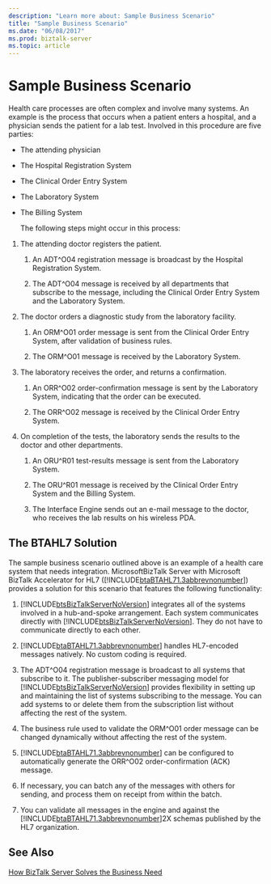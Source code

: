 ```yaml
---
description: "Learn more about: Sample Business Scenario"
title: "Sample Business Scenario"
ms.date: "06/08/2017"
ms.prod: biztalk-server
ms.topic: article
---
```

# Sample Business Scenario
Health care processes are often complex and involve many systems. An example is the process that occurs when a patient enters a hospital, and a physician sends the patient for a lab test. Involved in this procedure are five parties:  
  
- The attending physician  
  
- The Hospital Registration System  
  
- The Clinical Order Entry System  
  
- The Laboratory System  
  
- The Billing System  
  
  The following steps might occur in this process:  
  
1.  The attending doctor registers the patient.  
  
    1.  An ADT^O04 registration message is broadcast by the Hospital Registration System.  
  
    2.  The ADT^O04 message is received by all departments that subscribe to the message, including the Clinical Order Entry System and the Laboratory System.  
  
2.  The doctor orders a diagnostic study from the laboratory facility.  
  
    1.  An ORM^O01 order message is sent from the Clinical Order Entry System, after validation of business rules.  
  
    2.  The ORM^O01 message is received by the Laboratory System.  
  
3.  The laboratory receives the order, and returns a confirmation.  
  
    1.  An ORR^O02 order-confirmation message is sent by the Laboratory System, indicating that the order can be executed.  
  
    2.  The ORR^O02 message is received by the Clinical Order Entry System.  
  
4.  On completion of the tests, the laboratory sends the results to the doctor and other departments.  
  
    1.  An ORU^R01 test-results message is sent from the Laboratory System.  
  
    2.  The ORU^R01 message is received by the Clinical Order Entry System and the Billing System.  
  
    3.  The Interface Engine sends out an e-mail message to the doctor, who receives the lab results on his wireless PDA.  
  
## The BTAHL7 Solution  
 The sample business scenario outlined above is an example of a health care system that needs integration. MicrosoftBizTalk Server with Microsoft BizTalk Accelerator for HL7 ([!INCLUDE[btaBTAHL71.3abbrevnonumber](../../includes/btabtahl71-3abbrevnonumber-md.md)]) provides a solution for this scenario that features the following functionality:  
  
1. [!INCLUDE[btsBizTalkServerNoVersion](../../includes/btsbiztalkservernoversion-md.md)] integrates all of the systems involved in a hub-and-spoke arrangement. Each system communicates directly with [!INCLUDE[btsBizTalkServerNoVersion](../../includes/btsbiztalkservernoversion-md.md)]. They do not have to communicate directly to each other.  
  
2. [!INCLUDE[btaBTAHL71.3abbrevnonumber](../../includes/btabtahl71-3abbrevnonumber-md.md)] handles HL7-encoded messages natively. No custom coding is required.  
  
3. The ADT^O04 registration message is broadcast to all systems that subscribe to it. The publisher-subscriber messaging model for [!INCLUDE[btsBizTalkServerNoVersion](../../includes/btsbiztalkservernoversion-md.md)] provides flexibility in setting up and maintaining the list of systems subscribing to the message. You can add systems to or delete them from the subscription list without affecting the rest of the system.  
  
4. The business rule used to validate the ORM^O01 order message can be changed dynamically without affecting the rest of the system.  
  
5. [!INCLUDE[btaBTAHL71.3abbrevnonumber](../../includes/btabtahl71-3abbrevnonumber-md.md)] can be configured to automatically generate the ORR^O02 order-confirmation (ACK) message.  
  
6. If necessary, you can batch any of the messages with others for sending, and process them on receipt from within the batch.  
  
7. You can validate all messages in the engine and against the [!INCLUDE[btaBTAHL71.3abbrevnonumber](../../includes/btabtahl71-3abbrevnonumber-md.md)]2X schemas published by the HL7 organization.  
  
## See Also  
 [How BizTalk Server Solves the Business Need](../../adapters-and-accelerators/accelerator-hl7/how-biztalk-server-solves-the-business-need2.md)

